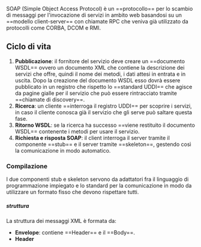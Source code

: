 SOAP (Simple Object Access Protocol) è un ==protocollo== per lo scambio di messaggi per l'invocazione di servizi in ambito web basandosi su un ==modello client-server== con chiamate RPC che veniva già utilizzato da protocolli come CORBA, DCOM e RMI.
## Ciclo di vita
1. **Pubblicazione**: il fornitore del servizio deve creare un ==documento WSDL== ovvero un documento XML che contiene la descrizione dei servizi che offre, quindi il nome dei metodi, i dati attesi in entrata e in uscita. Dopo la creazione del documento WSDL esso dovrà essere pubblicato in un registro che rispetto lo ==standard UDDI== che agisce da pagine gialle per il servizio che può essere rintracciato tramite ==chiamate di discovery==.
2. **Ricerca**: un cliente ==interroga il registro UDDI== per scoprire i servizi, in caso il cliente conosca già il servizio che gli serve può saltare questa fase.
3. **Ritorno WSDL**: se la ricerca ha successo ==viene restituito il documento WSDL== contenente i metodi per usare il servizio.
4. **Richiesta e risposta SOAP**: il client interroga il server tramite il componente ==stub== e il server tramite ==skeleton==, gestendo così la comunicazione in modo automatico.
### Compilazione
I due componenti stub e skeleton servono da adattatori fra il linguaggio di programmazione impiegato e lo standard per la comunicazione in modo da utilizzare un formato fisso che devono rispettare tutti.
##### struttura
La struttura dei messaggi XML è formata da:
- **Envelope**: contiene ==Header== e il ==Body==.
- **Header**